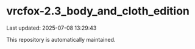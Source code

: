# vrcfox-2.3_body_and_cloth_edition

Last updated: 2025-07-08 13:29:43

This repository is automatically maintained.
